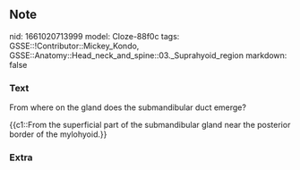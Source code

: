 ## Note
nid: 1661020713999
model: Cloze-88f0c
tags: GSSE::!Contributor::Mickey_Kondo, GSSE::Anatomy::Head_neck_and_spine::03._Suprahyoid_region
markdown: false

### Text
From where on the gland does the submandibular duct emerge?
<div>
  {{c1::From the superficial part of the submandibular gland near
  the posterior border of the mylohyoid.}}
</div>

### Extra

